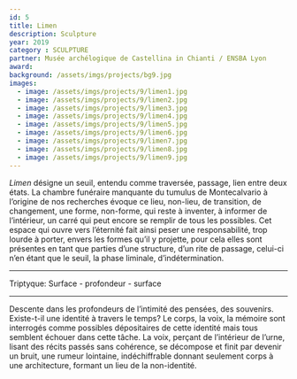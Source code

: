 ```yaml
---
id: 5
title: Limen
description: Sculpture
year: 2019
category : SCULPTURE
partner: Musée archélogique de Castellina in Chianti / ENSBA Lyon
award:
background: /assets/imgs/projects/bg9.jpg
images:
  - image: /assets/imgs/projects/9/limen1.jpg
  - image: /assets/imgs/projects/9/limen2.jpg
  - image: /assets/imgs/projects/9/limen3.jpg
  - image: /assets/imgs/projects/9/limen4.jpg
  - image: /assets/imgs/projects/9/limen5.jpg
  - image: /assets/imgs/projects/9/limen6.jpg
  - image: /assets/imgs/projects/9/limen7.jpg
  - image: /assets/imgs/projects/9/limen8.jpg
  - image: /assets/imgs/projects/9/limen9.jpg
---
```

*Limen* désigne un seuil, entendu comme traversée, passage, lien entre deux états.
La chambre funéraire manquante du tumulus de Montecalvario à l’origine de nos recherches évoque ce lieu, non-lieu, de transition, de changement, une forme, non-forme, qui reste à inventer, à informer de l’intérieur, un carré qui peut encore se remplir de tous les possibles.
Cet espace qui ouvre vers l’éternité fait ainsi peser une responsabilité, trop lourde à porter, envers les formes qu’il y projette, pour cela elles sont présentes en tant que parties d’une structure, d’un rite de passage, celui-ci n’en étant que le seuil, la phase liminale, d’indétermination.

---

Triptyque:
Surface - profondeur - surface

---

Descente dans les profondeurs de l’intimité des pensées, des souvenirs.
Existe-t-il une identité à travers le temps?
Le corps, la voix, la mémoire sont interrogés comme possibles dépositaires de cette identité mais tous semblent échouer dans cette tâche.
La voix, perçant de l’intérieur de l’urne, lisant des récits passés sans cohérence, se décompose et finit par devenir un bruit, une rumeur lointaine, indéchiffrable donnant seulement corps à une architecture, formant un lieu de la non-identité.
